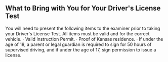 ## What to Bring with You for Your Driver's License Test
You will need to present the following items to the examiner prior to taking your Driver's License Test. All items must be valid and for the correct vehicle.
· Valid Instruction Permit.
· Proof of Kansas residence.
· If under the age of 18, a parent or legal guardian is required to sign for 50 hours of supervised driving, and if under the age of 17, sign permission to issue a license.